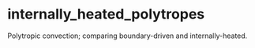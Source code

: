 # internally_heated_polytropes
Polytropic convection; comparing boundary-driven and internally-heated.
